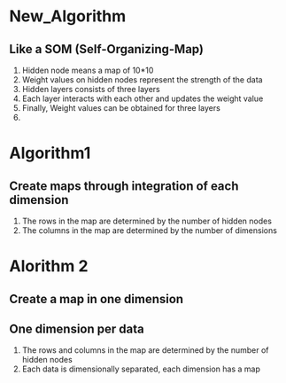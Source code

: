# New_Algorithm
## Like a SOM (Self-Organizing-Map)

1. Hidden node means a map of 10*10
2. Weight values on hidden nodes represent the strength of the data
3. Hidden layers consists of three layers 
4. Each layer interacts with each other and updates the weight value
5. Finally, Weight values can be obtained for three layers
6. 

# Algorithm1
## Create maps through integration of each dimension

1. The rows in the map are determined by the number of hidden nodes
2. The columns in the map are determined by the number of dimensions

# Alorithm 2
## Create a map in one dimension
## One dimension per data

1. The rows and columns in the map are determined by the number of hidden nodes
2. Each data is dimensionally separated, each dimension has a map
